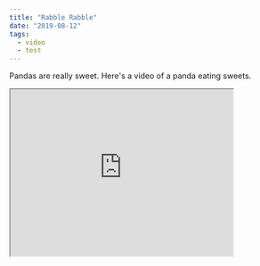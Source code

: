 ```yaml
---
title: "Rabble Rabble"
date: "2019-08-12"
tags:
  - video
  - test
---
```


Pandas are really sweet.
Here's a video of a panda eating sweets.

<iframe width="400" height="300" src="https://www.youtube.com/embed/4n0xNbfJLR8" allowfullscreen>
</iframe>
